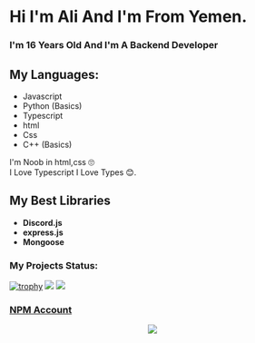 # Hi I'm Ali And I'm From Yemen.
### I'm 16 Years Old And I'm A Backend Developer

## My Languages:

<ul>
<li>Javascript</li>
<li>Python (Basics)</li>
<li>Typescript</li>
<li>html</li>
<li>Css</li>
<li>C++ (Basics)</li>
</ul>

I'm Noob in html,css 🙄 <br />
I Love Typescript I Love Types 😊.

## My Best Libraries
<ul>
  <li><b>Discord.js</b></li>
  <li><b>express.js</b></li>
  <li><b>Mongoose</b></li>
</ul>

### My Projects Status: 

[![trophy](https://github-profile-trophy.vercel.app/?username=alighamdan&theme=algolia)](https://github.com/ryo-ma/github-profile-trophy)
![](https://github-readme-stats.vercel.app/api?username=alighamdan&show_icons=true&theme=radical)
![](https://github-profile-summary-cards.vercel.app/api/cards/repos-per-language?username=alighamdan&theme=monokai)

### [NPM Account](https://www.npmjs.com/~ali_ye)

<center><img src="https://profile-counter.glitch.me/alighamdan/count.svg" /></center>
